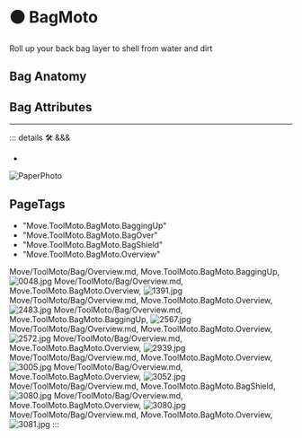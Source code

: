 
# 🟠 <move>BagMoto</move>

Roll up your back bag layer to shell from water and dirt

## Bag Anatomy

## Bag Attributes

---

<!-- =================================================== -->
<!-- =================================================== -->
<!-- =================================================== -->
<!-- =================================================== -->
<!-- =================================================== -->
::: details 🛠 <dev>&&&</dev>



-



![PaperPhoto](/PaperPhoto/0048.jpg)
<h2>PageTags</h2>

- "Move.ToolMoto.BagMoto.BaggingUp"
- "Move.ToolMoto.BagMoto.BagOver"
- "Move.ToolMoto.BagMoto.BagShield"
- "Move.ToolMoto.BagMoto.Overview"

Move/ToolMoto/Bag/Overview.md, <dev>Move.ToolMoto.BagMoto.BaggingUp</dev>, ![0048.jpg](/PaperPhoto/0048.jpg)
Move/ToolMoto/Bag/Overview.md, <dev>Move.ToolMoto.BagMoto.Overview</dev>, ![1391.jpg](/PaperPhoto/1391.jpg)
Move/ToolMoto/Bag/Overview.md, <dev>Move.ToolMoto.BagMoto.Overview</dev>, ![2483.jpg](/PaperPhoto/2483.jpg)
Move/ToolMoto/Bag/Overview.md, <dev>Move.ToolMoto.BagMoto.BaggingUp</dev>, ![2567.jpg](/PaperPhoto/2567.jpg)
Move/ToolMoto/Bag/Overview.md, <dev>Move.ToolMoto.BagMoto.Overview</dev>, ![2572.jpg](/PaperPhoto/2572.jpg)
Move/ToolMoto/Bag/Overview.md, <dev>Move.ToolMoto.BagMoto.Overview</dev>, ![2939.jpg](/PaperPhoto/2939.jpg)
Move/ToolMoto/Bag/Overview.md, <dev>Move.ToolMoto.BagMoto.Overview</dev>, ![3005.jpg](/PaperPhoto/3005.jpg)
Move/ToolMoto/Bag/Overview.md, <dev>Move.ToolMoto.BagMoto.Overview</dev>, ![3052.jpg](/PaperPhoto/3052.jpg)
Move/ToolMoto/Bag/Overview.md, <dev>Move.ToolMoto.BagMoto.BagShield</dev>, ![3080.jpg](/PaperPhoto/3080.jpg)
Move/ToolMoto/Bag/Overview.md, <dev>Move.ToolMoto.BagMoto.Overview</dev>, ![3080.jpg](/PaperPhoto/3080.jpg)
Move/ToolMoto/Bag/Overview.md, <dev>Move.ToolMoto.BagMoto.Overview</dev>, ![3081.jpg](/PaperPhoto/3081.jpg)
:::
